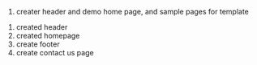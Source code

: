 <!-- todos -->

1. creater header and demo home page, and sample pages for template

<!-- v1.0.1 -->

1. created header
2. created homepage
3. create footer
4. create contact us page
